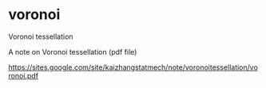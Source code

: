 # voronoi
Voronoi tessellation 

A note on Voronoi tessellation (pdf file)

https://sites.google.com/site/kaizhangstatmech/note/voronoitessellation/voronoi.pdf

